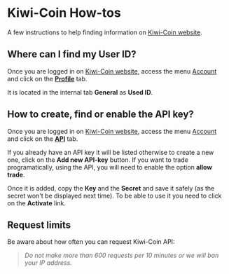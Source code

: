 # Kiwi-Coin How-tos

A few instructions to help finding information on [Kiwi-Coin website](https://kiwi-coin.com/).

## Where can I find my User ID?

Once you are logged in on [Kiwi-Coin website](https://kiwi-coin.com/), access the menu [Account](https://kiwi-coin.com/account.html) and click on the **[Profile](https://kiwi-coin.com/account.html#!/profile/)** tab.

It is located in the internal tab **General** as **Used ID**.

## How to create, find or enable the API key?

Once you are logged in on [Kiwi-Coin website](https://kiwi-coin.com/), access the menu [Account](https://kiwi-coin.com/account.html) and click on the **[API](https://kiwi-coin.com/account.html#!/api/)** tab.

If you already have an API key it will be listed otherwise to create a new one, click on the **Add new API-key** button. If you want to trade programatically, using the API, you will need to enable the option **allow trade**.

Once it is added, copy the **Key** and the **Secret** and save it safely (as the secret won't be displayed next time). To be able to use it you need to click on the **Activate** link.

## Request limits

Be aware about how often you can request Kiwi-Coin API:

> _Do not make more than 600 requests per 10 minutes or we will ban your IP address._
